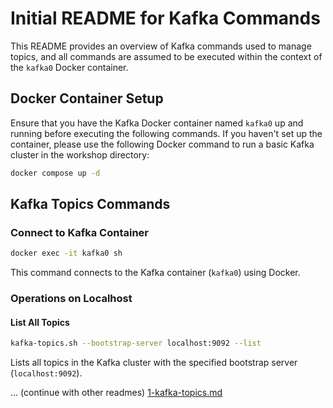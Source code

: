 # Initial README for Kafka Commands

This README provides an overview of Kafka commands used to manage topics, and all commands are assumed to be executed within the context of the `kafka0` Docker container.

## Docker Container Setup

Ensure that you have the Kafka Docker container named `kafka0` up and running before executing the following commands. If you haven't set up the container, please use the following Docker command to run a basic Kafka cluster in the workshop directory:

```bash
docker compose up -d
```

## Kafka Topics Commands

### Connect to Kafka Container

```bash
docker exec -it kafka0 sh
```

This command connects to the Kafka container (`kafka0`) using Docker.

### Operations on Localhost

#### List All Topics

```bash
kafka-topics.sh --bootstrap-server localhost:9092 --list
```

Lists all topics in the Kafka cluster with the specified bootstrap server (`localhost:9092`).

... (continue with other readmes)
[1-kafka-topics.md](../CLI/1-kafka-topics.md)
